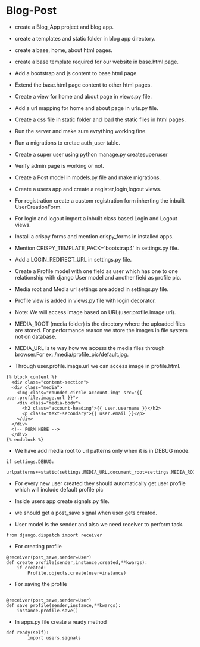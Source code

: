 # Blog-Post

* create a Blog_App project and blog app.

* create a templates and static folder in blog app directory.

* create a base, home, about html pages.

* create a base template required for our website in base.html page.

* Add a bootstrap and js content to base.html page.

* Extend the base.html page content to other html pages.

* Create a view for home and about page in views.py file.

* Add a url mapping for home and about page in urls.py file.

* Create a css file in static folder and load the static files in html pages.

* Run the server and make sure evrything working fine.

* Run a migrations to cretae auth_user table.

* Create a super user using python manage.py createsuperuser

* Verify admin page is working or not.

* Create a Post model in models.py file and make migrations.

* Create a users app and create a register,login,logout views.

* For registration create a custom registration form inherting the inbuilt UserCreationForm.

* For login and logout import a inbuilt class based Login and Logout views.

* Install a crispy forms and mention crispy_forms in installed apps.

* Mention CRISPY_TEMPLATE_PACK='bootstrap4' in settings.py file.

* Add a LOGIN_REDIRECT_URL in settings.py file.

* Create a Profile model with one field as user which has one to one relationship with django User model and another field as profile pic.

* Media root and Media url settings are added in settings.py file.

* Profile view is added in views.py file with login decorator.

* Note: We will access image based on URL(user.profile.image.url).

* MEDIA_ROOT (media folder) is the directory where the uploaded files are stored. For performance reason we store the images in file system not on database.

* MEDIA_URL is te way how we access the media files through browser.For ex: /media/profile_pic/default.jpg.

* Through user.profile.image.url we can access image in profile.html.

```
{% block content %}
  <div class="content-section">
  <div class="media">
    <img class="rounded-circle account-img" src="{{ user.profile.image.url }}">
    <div class="media-body">
      <h2 class="account-heading">{{ user.username }}</h2>
      <p class="text-secondary">{{ user.email }}</p>
    </div>
  </div>
  <!-- FORM HERE -->
  </div>
{% endblock %}
```

* We have add media root to url patterns only when it is in DEBUG mode.

```
if settings.DEBUG:
    urlpatterns+=static(settings.MEDIA_URL,document_root=settings.MEDIA_ROOT)
```

* For every new user created they should automatically get user profile which will include default profile pic

* Inside users app create signals.py file.

* we should get a post_save signal when user gets created.

* User model is the sender and also we need receiver to perform task.
```
from django.dispatch import receiver
```

* For creating profile
```
@receiver(post_save,sender=User)
def create_profile(sender,instance,created,**kwargs):
    if created:
        Profile.objects.create(user=instance)
```
* For saving the profile
```

@receiver(post_save,sender=User)
def save_profile(sender,instance,**kwargs):
    instance.profile.save()
```

* In apps.py file create a ready method
```
def ready(self):
        import users.signals
```
